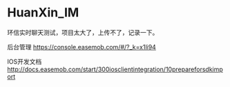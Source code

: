 # HuanXin_IM
环信实时聊天测试，项目太大了，上传不了，记录一下。

后台管理
https://console.easemob.com/#/?_k=x1li94

IOS开发文档
http://docs.easemob.com/start/300iosclientintegration/10prepareforsdkimport
